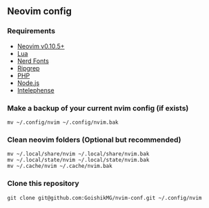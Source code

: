 ## Neovim config 

### Requirements

* [Neovim v0.10.5+](https://github.com/neovim/neovim/releases/tag/stable)
* [Lua](https://www.lua.org/start.html)
* [Nerd Fonts](https://www.nerdfonts.com/font-downloads)
* [Ripgrep](https://github.com/BurntSushi/ripgrep)
* [PHP](https://www.php.net/manual/en/install.php)
* [Node.js](https://nodejs.org/en/download/package-manager)
* [Intelephense](https://www.npmjs.com/package/intelephense)

### Make a backup of your current nvim config (if exists)

```shell
mv ~/.config/nvim ~/.config/nvim.bak
```

### Clean neovim folders (Optional but recommended)

```shell
mv ~/.local/share/nvim ~/.local/share/nvim.bak
mv ~/.local/state/nvim ~/.local/state/nvim.bak
mv ~/.cache/nvim ~/.cache/nvim.bak
```

### Clone this repository

```shell
git clone git@github.com:GoishikMG/nvim-conf.git ~/.config/nvim
```

